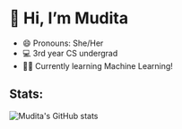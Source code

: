 # 👋 Hi, I’m Mudita<br/>
- 😄 Pronouns: She/Her <br/>
- 💻 3rd year CS undergrad<br/>
- 👩‍💻 Currently learning Machine Learning!<br/>
<!---🤝 Looking to collaborate on Machine learning projects  --->
<!--- 👀 I’m interested in learning --->
<!---
mudita08/mudita08 is a ✨ special ✨ repository because its `README.md` (this file) appears on your GitHub profile.
You can click the Preview link to take a look at your changes.
--->
## Stats:<br/>
![Mudita's GitHub stats](https://github-readme-stats.vercel.app/api?username=mudita08&show_icons=true&theme=radical)<br/>
<!--- [![Top Langs](https://github-readme-stats.vercel.app/api/top-langs/?username=mudita08&layout=compact)](https://github.com/mudita08/github-readme-stats) --->
